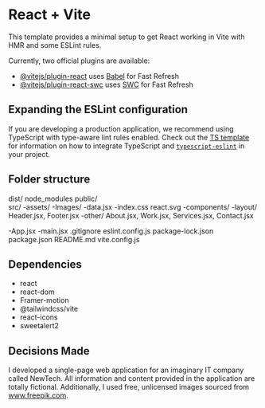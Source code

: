 # React + Vite

This template provides a minimal setup to get React working in Vite with HMR and some ESLint rules.

Currently, two official plugins are available:

- [@vitejs/plugin-react](https://github.com/vitejs/vite-plugin-react/blob/main/packages/plugin-react) uses [Babel](https://babeljs.io/) for Fast Refresh
- [@vitejs/plugin-react-swc](https://github.com/vitejs/vite-plugin-react/blob/main/packages/plugin-react-swc) uses [SWC](https://swc.rs/) for Fast Refresh

## Expanding the ESLint configuration

If you are developing a production application, we recommend using TypeScript with type-aware lint rules enabled. Check out the [TS template](https://github.com/vitejs/vite/tree/main/packages/create-vite/template-react-ts) for information on how to integrate TypeScript and [`typescript-eslint`](https://typescript-eslint.io) in your project.

## Folder structure

dist/
node_modules
public/                  
src/
  -assets/
      -Images/
      -data.jsx
      -index.css
      react.svg
  -components/
       -layout/
         Header.jsx, Footer.jsx
       -other/
         About.jsx, Work.jsx, Services.jsx, Contact.jsx
         
  -App.jsx
  -main.jsx
.gitignore
eslint.config.js
package-lock.json
package.json
README.md
vite.config.js

## Dependencies

* react
* react-dom
* Framer-motion
* @tailwindcss/vite
* react-icons
* sweetalert2

## Decisions Made

I developed a single-page web application for an imaginary IT company called NewTech. All information and content provided in the application are totally fictional. Additionally, I used free, unlicensed images sourced from www.freepik.com.


